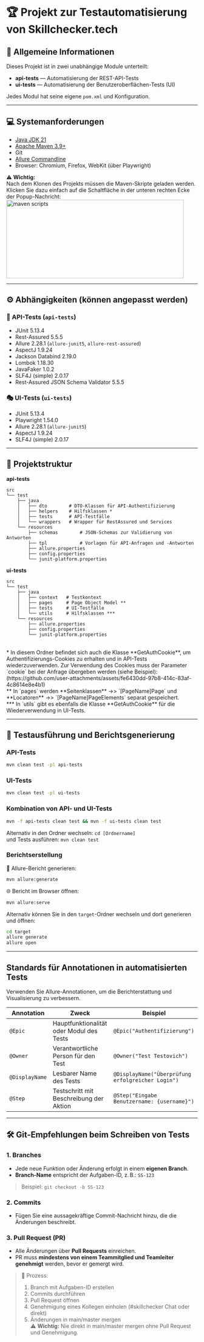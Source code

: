 # 🏆 Projekt zur Testautomatisierung von Skillchecker.tech

## 📌 Allgemeine Informationen
Dieses Projekt ist in zwei unabhängige Module unterteilt:
- **api-tests** — Automatisierung der REST-API-Tests  
- **ui-tests** — Automatisierung der Benutzeroberflächen-Tests (UI)  

Jedes Modul hat seine eigene `pom.xml` und Konfiguration.

---

## 💻 Systemanforderungen

- [Java JDK 21](https://adoptium.net)  
- [Apache Maven 3.9+](https://maven.apache.org)  
- Git  
- [Allure Commandline](https://docs.qameta.io/allure/)  
- Browser: Chromium, Firefox, WebKit (über Playwright)  

⚠️ **Wichtig:**  
Nach dem Klonen des Projekts müssen die Maven-Skripte geladen werden.  
Klicken Sie dazu einfach auf die Schaltfläche in der unteren rechten Ecke der Popup-Nachricht:  
<img width="467" height="207" alt="maven scripts" src="https://github.com/user-attachments/assets/b6d899a9-5ba2-4f9a-9d55-bd6695c8529d" />

---

## ⚙️ Abhängigkeiten (können angepasst werden)

### 📡 API-Tests (`api-tests`)
- JUnit 5.13.4  
- Rest-Assured 5.5.5  
- Allure 2.28.1 (`allure-junit5`, `allure-rest-assured`)  
- AspectJ 1.9.24  
- Jackson Databind 2.19.0  
- Lombok 1.18.30  
- JavaFaker 1.0.2  
- SLF4J (simple) 2.0.17  
- Rest-Assured JSON Schema Validator 5.5.5  

### 🎭 UI-Tests (`ui-tests`)
- JUnit 5.13.4  
- Playwright 1.54.0  
- Allure 2.28.1 (`allure-junit5`)  
- AspectJ 1.9.24  
- SLF4J (simple) 2.0.17

---

## 📂 Projektstruktur

**api-tests**  
```
src
└── test
    ├── java
    │   ├── dto        # DTO-Klassen für API-Authentifizierung
    │   ├── helpers    # Hilfsklassen *
    │   ├── tests      # API-Testfälle
    │   └── wrappers   # Wrapper für RestAssured und Services
    └── resources
        ├── schemas        # JSON-Schemas zur Validierung von Antworten
        ├── tpl            # Vorlagen für API-Anfragen und -Antworten
        ├── allure.properties
        ├── config.properties
        └── junit-platform.properties
```

**ui-tests**  
```
src
└── test
    ├── java
    │   ├── context   # Testkontext
    │   ├── pages     # Page Object Model **
    │   ├── tests     # UI-Testfälle
    │   └── utils     # Hilfsklassen ***
    └── resources
        ├── allure.properties
        ├── config.properties
        └── junit-platform.properties
```

<br>
* In diesem Ordner befindet sich auch die Klasse **GetAuthCookie**, um Authentifizierungs-Cookies zu erhalten und in API-Tests wiederzuverwenden.  
Zur Verwendung des Cookies muss der Parameter `cookie` bei der Anfrage übergeben werden (siehe Beispiel):  
(https://github.com/user-attachments/assets/fe6430dd-97b8-414c-83af-4c8614e8e4b1)
<br>
** In `pages` werden **Seitenklassen** ->> `[PageName]Page` und **Locatoren** ->> `[PageName]PageElements` separat gespeichert. 
<br> 
*** In `utils` gibt es ebenfalls die Klasse **GetAuthCookie** für die Wiederverwendung in UI-Tests.

---

## 🚀 Testausführung und Berichtsgenerierung

### API-Tests
```bash
mvn clean test -pl api-tests
```

### UI-Tests
```bash
mvn clean test -pl ui-tests
```

### Kombination von API- und UI-Tests
```bash
mvn -f api-tests clean test && mvn -f ui-tests clean test
```

Alternativ in den Ordner wechseln: `cd [Ordnername]`  
und Tests ausführen: `mvn clean test`

### Berichtserstellung

📄 Allure-Bericht generieren:
```bash
mvn allure:generate
```

🌐 Bericht im Browser öffnen:
```bash
mvn allure:serve
```

Alternativ können Sie in den `target`-Ordner wechseln und dort generieren und öffnen:
```bash
cd target
allure generate
allure open
```

---

## Standards für Annotationen in automatisierten Tests
Verwenden Sie Allure-Annotationen, um die Berichterstattung und Visualisierung zu verbessern.

| Annotation     | Zweck                                       | Beispiel                                        |
|----------------|--------------------------------------------|------------------------------------------------|
| `@Epic`        | Hauptfunktionalität oder Modul des Tests  | `@Epic("Authentifizierung")`                   |
| `@Owner`       | Verantwortliche Person für den Test       | `@Owner("Test Testovich")`                     |
| `@DisplayName` | Lesbarer Name des Tests                    | `@DisplayName("Überprüfung erfolgreicher Login")` |
| `@Step`        | Testschritt mit Beschreibung der Aktion   | `@Step("Eingabe Benutzername: {username}")`    |

---

## 🛠 Git-Empfehlungen beim Schreiben von Tests

### 1. Branches
- Jede neue Funktion oder Änderung erfolgt in einem **eigenen Branch**.  
- **Branch-Name** entspricht der Aufgaben-ID, z. B.: `SS-123`  
> Beispiel: `git checkout -b SS-123`

### 2. Commits
- Fügen Sie eine aussagekräftige Commit-Nachricht hinzu, die die Änderungen beschreibt.

### 3. Pull Request (PR)
- Alle Änderungen über **Pull Requests** einreichen.  
- PR muss **mindestens von einem Teammitglied und Teamleiter genehmigt** werden, bevor er gemergt wird.

> 🔄 Prozess:  
> 1. Branch mit Aufgaben-ID erstellen  
> 2. Commits durchführen  
> 3. Pull Request öffnen  
> 4. Genehmigung eines Kollegen einholen (#skillchecker Chat oder direkt)  
> 5. Änderungen in main/master mergen  
> ⚠️ **Wichtig:** Nie direkt in main/master mergen ohne Pull Request und Genehmigung.

